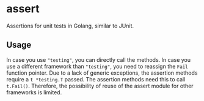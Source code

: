 # assert
Assertions for unit tests in Golang, similar to JUnit.

## Usage
In case you use `"testing"`, you can directly call the methods.
In case you use a different framework than `"testing"`, you need to reassign the `Fail` function pointer.
Due to a lack of generic exceptions, the assertion methods require a `t *testing.T` passed.
The assertion methods need this to call `t.Fail()`.
Therefore, the possibility of reuse of the assert module for other frameworks is limited.
